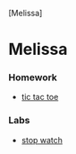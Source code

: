[Melissa]

# Melissa



### Homework 
* [tic tac toe](https://github.com/shiado/tictactoe.git)

### Labs 
* [stop watch](https://github.com/shiado/Stopwatch.git)

